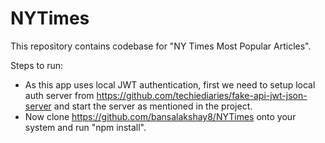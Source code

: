 # NYTimes

This repository contains codebase for "NY Times Most Popular Articles".

Steps to run:

- As this app uses local JWT authentication, first we need to setup local auth server from https://github.com/techiediaries/fake-api-jwt-json-server and start the server as mentioned in the project.
- Now clone https://github.com/bansalakshay8/NYTimes onto your system and run "npm install".
